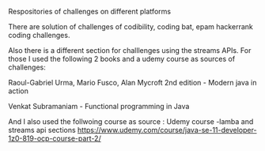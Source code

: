 Respositories of challenges on different platforms

There are solution of challenges of codibility, coding bat, epam hackerrank coding challenges.

Also there is a different section for challlenges using the streams APIs. For those I used the following 2 books and a udemy course as sources of challenges:

Raoul-Gabriel Urma, Mario Fusco, Alan Mycroft 2nd edition - Modern java in action

Venkat Subramaniam - Functional programming in Java

And I also used the follwoing course as source : Udemy course -lamba and streams api sections https://www.udemy.com/course/java-se-11-developer-1z0-819-ocp-course-part-2/



